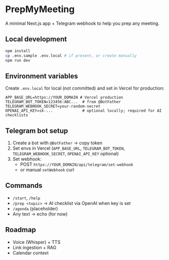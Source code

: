 # PrepMyMeeting

A minimal Next.js app + Telegram webhook to help you prep any meeting.

## Local development

```bash
npm install
cp .env.sample .env.local # if present, or create manually
npm run dev
```

## Environment variables

Create `.env.local` for local (not committed) and set in Vercel for production:

```
APP_BASE_URL=https://YOUR_DOMAIN # Vercel production
TELEGRAM_BOT_TOKEN=123456:ABC...  # from @BotFather
TELEGRAM_WEBHOOK_SECRET=your-random-secret
OPENAI_API_KEY=sk-...             # optional locally; required for AI checklists
```

## Telegram bot setup

1) Create a bot with `@BotFather` → copy token
2) Set envs in Vercel (`APP_BASE_URL`, `TELEGRAM_BOT_TOKEN`, `TELEGRAM_WEBHOOK_SECRET`, `OPENAI_API_KEY` optional)
3) Set webhook:
   - POST `https://YOUR_DOMAIN/api/telegram/set-webhook`
   - or manual `setWebhook` curl

## Commands

- `/start`, `/help`
- `/prep <topic>` → AI checklist via OpenAI when key is set
- `/agenda` (placeholder)
- Any text → echo (for now)

## Roadmap

- Voice (Whisper) + TTS
- Link ingestion + RAG
- Calendar context
